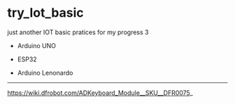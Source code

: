 # try_Iot_basic

just another IOT basic pratices for my progress 3

- Arduino UNO 

- ESP32

- Arduino Lenonardo
---

https://wiki.dfrobot.com/ADKeyboard_Module__SKU__DFR0075_
